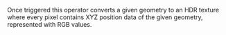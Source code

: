 Once triggered this operator converts a given geometry to an HDR texture where every pixel contains XYZ position data of the given geometry, represented with RGB values.
